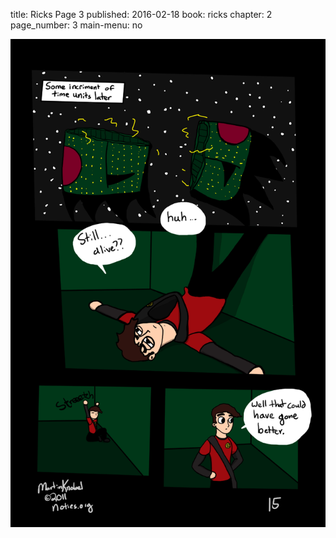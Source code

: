 title: Ricks Page 3
published: 2016-02-18
book: ricks
chapter: 2
page_number: 3
main-menu: no

![the most recent page](/static/images/rick_15.png)
